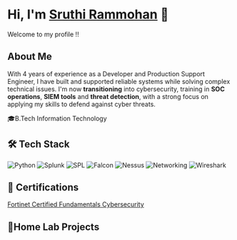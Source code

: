 # Hi, I'm [Sruthi Rammohan](https://www.linkedin.com/in/sruthi-rammohan-034801150/) 👋

Welcome to my profile !!


## About Me

With 4 years of experience as a Developer and Production Support Engineer, I have built and supported reliable systems while solving complex technical issues. I'm now **transitioning** into cybersecurity, training in **SOC operations**, **SIEM tools** and **threat detection**, with a strong focus on applying my skills to defend against cyber threats.

🎓B.Tech Information Technology



## 🛠 Tech Stack

![Python](https://img.shields.io/badge/Python-3670A0?style=for-the-badge&logo=python&logoColor=ffdd54)
![Splunk](https://img.shields.io/badge/Splunk-00A74F?style=for-the-badge&logo=splunk&logoColor=white)
![SPL](https://img.shields.io/badge/SPL-FF6F00?style=for-the-badge&logoColor=white)
![Falcon](https://img.shields.io/badge/CrowdStrike-FD1D1D?style=for-the-badge&logo=crowdstrike&logoColor=white)
![Nessus](https://img.shields.io/badge/Nessus-009CDE?style=for-the-badge&logo=tenable&logoColor=white)
![Networking](https://img.shields.io/badge/Networking-1BA0D7?style=for-the-badge&logo=cisco&logoColor=white)
![Wireshark](https://img.shields.io/badge/Wireshark-1679A7?style=for-the-badge&logo=wireshark&logoColor=white)

## 📖 Certifications

[Fortinet Certified Fundamentals Cybersecurity](https://www.credly.com/badges/9448d45f-bdef-48f8-a6ec-99c69d4092ce)

## 🧪Home Lab Projects


